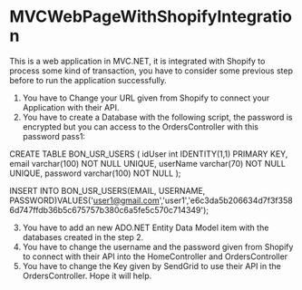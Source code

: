 # MVCWebPageWithShopifyIntegration
This is a web application in MVC.NET, it is integrated with Shopify to process some kind of transaction, you have to consider some previous step before to run the application successfully.
1. You have to Change your URL given from Shopify to connect your Application with their API.
2. You have to create a Database with the following script, the password is encrypted but you can access to the OrdersController with this password pass1:

CREATE TABLE BON_USR_USERS (
  idUser int IDENTITY(1,1) PRIMARY KEY,
  email varchar(100) NOT NULL UNIQUE,
  userName varchar(70) NOT NULL UNIQUE,
  password varchar(100) NOT NULL
);

INSERT INTO BON_USR_USERS(EMAIL, USERNAME, PASSWORD)VALUES('user1@gmail.com','user1','e6c3da5b206634d7f3f3586d747ffdb36b5c675757b380c6a5fe5c570c714349');

3. You have to add an new ADO.NET Entity Data Model item with the databases created in the step 2.
4. You have to change the username and the password given from Shopify to connect with their API into the HomeController and OrdersController
5. You have to change the Key given by SendGrid to use their API in the OrdersController.
Hope it will help.
